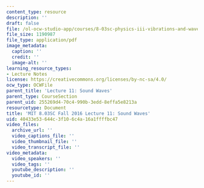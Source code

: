 ```yaml
---
content_type: resource
description: ''
draft: false
file: /ol-ocw-studio-app/courses/8-03sc-physics-iii-vibrations-and-waves-fall-2016/40433e53644c3f106c4a16a1ffffbc47_MIT8_03SCF16_Lec11.pdf
file_size: 1190987
file_type: application/pdf
image_metadata:
  caption: ''
  credit: ''
  image-alt: ''
learning_resource_types:
- Lecture Notes
license: https://creativecommons.org/licenses/by-nc-sa/4.0/
ocw_type: OCWFile
parent_title: 'Lecture 11: Sound Waves'
parent_type: CourseSection
parent_uid: 255269d4-70c4-990b-3edd-8effa5e8213a
resourcetype: Document
title: 'MIT 8.03SC Fall 2016 Lecture 11: Sound Waves'
uid: 40433e53-644c-3f10-6c4a-16a1ffffbc47
video_files:
  archive_url: ''
  video_captions_file: ''
  video_thumbnail_file: ''
  video_transcript_file: ''
video_metadata:
  video_speakers: ''
  video_tags: ''
  youtube_description: ''
  youtube_id: ''
---
```

